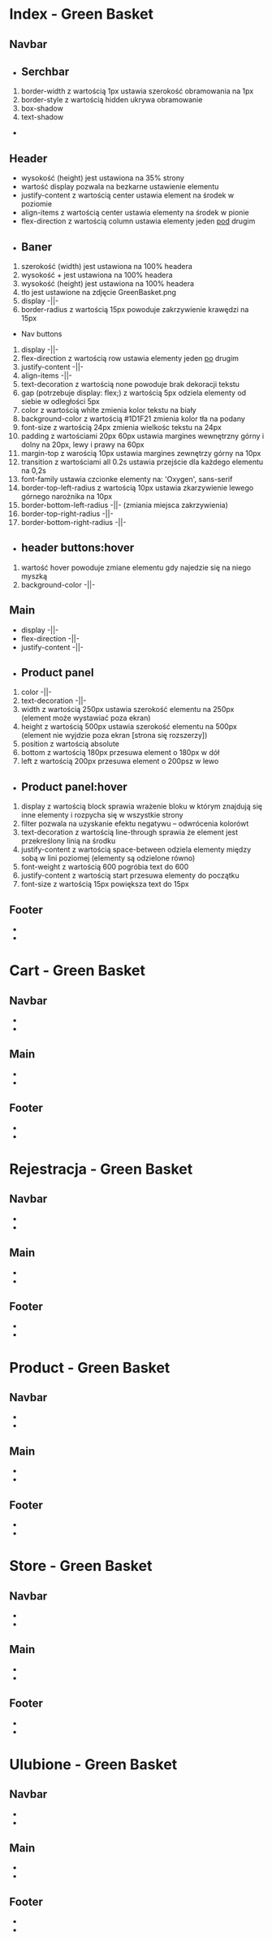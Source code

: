 # Index - Green Basket

## Navbar
- ## Serchbar
1. border-width z wartością 1px ustawia szerokość obramowania na 1px
2. border-style z wartością hidden ukrywa obramowanie
3. box-shadow
4. text-shadow
- 

## Header
- wysokość (height) jest ustawiona na 35% strony
- wartość display pozwala na bezkarne ustawienie elementu
- justify-content z wartością center ustawia element na środek w poziomie
- align-items z wartością center ustawia elementy na środek w pionie
- flex-direction z wartością column ustawia elementy jeden <u>pod</u> drugim
- ## Baner
1. szerokość (width) jest ustawiona na 100% headera
2.  wysokość + jest ustawiona na 100% headera
3.  wysokość (height) jest ustawiona na 100% headera
4. tło jest ustawione na zdjęcie GreenBasket.png
5. display -||-
6. border-radius z wartością 15px powoduje zakrzywienie krawędzi na 15px
- Nav buttons
1. display -||-
2. flex-direction z wartością row ustawia elementy jeden <u>po</u> drugim
3. justify-content -||-
4. align-items -||-
5. text-decoration z wartością none powoduje brak dekoracji tekstu
6. gap (potrzebuje display: flex;) z wartością 5px odziela elementy od siebie w odległości 5px
7. color z wartością white zmienia kolor tekstu na biały
8. background-color z wartością  #1D1F21 zmienia kolor tła na podany
9. font-size z wartością 24px zmienia wielkośc tekstu na 24px
10. padding z wartościami 20px 60px ustawia margines wewnętrzny górny i dolny na 20px, lewy i prawy  na 60px
11. margin-top z warością 10px ustawia margines zewnętrzy górny na 10px
12. transition z wartościami all 0.2s ustawia przejście dla każdego elementu na 0,2s
13. font-family ustawia czcionke elementy na: 'Oxygen', sans-serif
14. border-top-left-radius z wartością 10px ustawia zkarzywienie lewego górnego narożnika na 10px
15. border-bottom-left-radius -||- (zmiania miejsca zakrzywienia)
16. border-top-right-radius -||-
17. border-bottom-right-radius -||-
- ## header buttons:hover
1. wartość hover powoduje zmiane elementu gdy najedzie się na niego myszką
2. background-color -||-
## Main
- display -||-
- flex-direction -||-
- justify-content -||-
- ## Product panel
1. color -||-
2. text-decoration -||-
3. width z wartością 250px ustawia szerokość elementu na 250px (element może wystawiać poza ekran)
4. height z wartością 500px ustawia szerokość elementu na 500px (element nie wyjdzie poza ekran [strona się rozszerzy])
5. position z wartością absolute 
6. bottom z wartością 180px przesuwa element o 180px w dół
7. left z wartością 200px przesuwa element o 200psz w lewo
   
- ## Product panel:hover
1. display z wartością block sprawia wrażenie bloku w którym znajdują się inne elementy i rozpycha się w wszystkie strony
2.  filter pozwala na uzyskanie efektu negatywu – odwrócenia kolorówt
3.  text-decoration z wartością line-through sprawia że element jest przekreślony linią na środku
4.  justify-content z wartością space-between odziela elementy między sobą w lini poziomej (elementy są odzielone równo)
5.  font-weight z wartością 600 pogróbia text do 600
6.  justify-content z wartością start przesuwa elementy do początku
7.  font-size z wartością 15px powiększa text do 15px
## Footer
- 
- 


# Cart - Green Basket

## Navbar
- 
-

## Main
- 
- 

## Footer
- 
- 


# Rejestracja - Green Basket

## Navbar
- 
-

## Main
- 
- 

## Footer
- 
- 


# Product - Green Basket

## Navbar
- 
-

## Main
- 
- 

## Footer
- 
- 


# Store - Green Basket

## Navbar
- 
- 

## Main
- 
- 

## Footer
- 
- 


# Ulubione - Green Basket

## Navbar
- 
- 

## Main
- 
- 

## Footer
- 
- 

